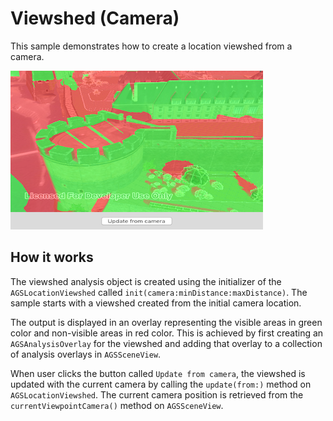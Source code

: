 # Viewshed (Camera)

This sample demonstrates how to create a location viewshed from a camera.

![](image1.png)

## How it works

The viewshed analysis object is created using the initializer of the `AGSLocationViewshed` called `init(camera:minDistance:maxDistance)`. The sample starts with a viewshed created from the initial camera location.

The output is displayed in an overlay representing the visible areas in green color and non-visible areas in red color. This is achieved by first creating an `AGSAnalysisOverlay` for the viewshed and adding that overlay to a collection of analysis overlays in `AGSSceneView`.

When user clicks the button called `Update from camera`, the viewshed is updated with the current camera by calling the `update(from:)` method on `AGSLocationViewshed`. The current camera position is retrieved from the `currentViewpointCamera()` method on `AGSSceneView`.
